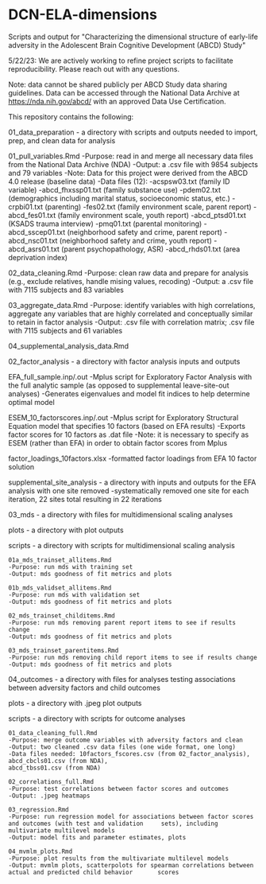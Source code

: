 # DCN-ELA-dimensions
Scripts and output for "Characterizing the dimensional structure of early-life adversity in the Adolescent Brain Cognitive Development (ABCD) Study"

5/22/23: We are actively working to refine project scripts to facilitate reproducibility. Please reach out with any questions.

Note: data cannot be shared publicly per ABCD Study data sharing guidelines. Data can be accessed through the National Data Archive at https://nda.nih.gov/abcd/ with an approved Data Use Certification.

This repository contains the following:

01_data_preparation - a directory with scripts and outputs needed to import, prep, and clean data for analysis

  01_pull_variables.Rmd
    -Purpose: read in and merge all necessary data files from the National Data Archive (NDA)
    -Output: a .csv file with 9854 subjects and 79 variables
    -Note: Data for this project were derived from the ABCD 4.0 release (baseline data)
    -Data files (12):
      -acspsw03.txt (family ID variable)
      -abcd_fhxssp01.txt (family substance use)
      -pdem02.txt (demographics including marital status, socioeconomic status, etc.)
      -crpbi01.txt (parenting)
      -fes02.txt (family environment scale, parent report)
      -abcd_fes01.txt (family environment scale, youth report)
      -abcd_ptsd01.txt (KSADS trauma interview)
      -pmq01.txt (parental monitoring)
      -abcd_sscep01.txt (neighborhood safety and crime, parent report)
      -abcd_nsc01.txt (neighborhood safety and crime, youth report)
      -abcd_asrs01.txt (parent psychopathology, ASR)
      -abcd_rhds01.txt (area deprivation index)
    
  02_data_cleaning.Rmd
    -Purpose: clean raw data and prepare for analysis (e.g., exclude relatives, handle mising values, recoding)
    -Output: a .csv file with 7115 subjects and 83 variables
  
  03_aggregate_data.Rmd
    -Purpose: identify variables with high correlations, aggregate any variables that are highly correlated and 
    conceptually similar to retain in factor analysis
    -Output: .csv file with correlation matrix; .csv file with 7115 subjects and 61 variables
    
  04_supplemental_analysis_data.Rmd
  
02_factor_analysis - a directory with factor analysis inputs and outputs
  
  EFA_full_sample.inp/.out
    -Mplus script for Exploratory Factor Analysis with the full analytic sample (as opposed to supplemental          leave-site-out analyses)
    -Generates eigenvalues and model fit indices to help determine optimal model
    
  ESEM_10_factorscores.inp/.out
    -Mplus script for Exploratory Structural Equation model that specifies 10 factors (based on EFA results)
    -Exports factor scores for 10 factors as .dat file
    -Note: it is necessary to specify as ESEM (rather than EFA) in order to obtain factor scores from Mplus
    
  factor_loadings_10factors.xlsx
    -formatted factor loadings from EFA 10 factor solution
    
  supplemental_site_analysis - a directory with inputs and outputs for the EFA analysis with one site removed
    -systematically removed one site for each iteration, 22 sites total resulting in 22 iterations

03_mds - a directory with files for multidimensional scaling analyses

  plots - a directory with plot outputs
  
  scripts - a directory with scripts for multidimensional scaling analysis
    
    01a_mds_trainset_allitems.Rmd
    -Purpose: run mds with training set
    -Output: mds goodness of fit metrics and plots
    
    01b_mds_validset_allitems.Rmd
    -Purpose: run mds with validation set
    -Output: mds goodness of fit metrics and plots
    
    02_mds_trainset_childitems.Rmd
    -Purpose: run mds removing parent report items to see if results change
    -Output: mds goodness of fit metrics and plots
    
    03_mds_trainset_parentitems.Rmd
    -Purpose: run mds removing child report items to see if results change
    -Output: mds goodness of fit metrics and plots
  
04_outcomes - a directory with files for analyses testing associations between adversity factors and child outcomes

  plots - a directory with .jpeg plot outputs
  
  scripts - a directory with scripts for outcome analyses
  
    01_data_cleaning_full.Rmd
    -Purpose: merge outcome variables with adversity factors and clean
    -Output: two cleaned .csv data files (one wide format, one long)
    -Data files needed: 10factors_fscores.csv (from 02_factor_analysis), abcd_cbcls01.csv (from NDA),         
    abcd_tbss01.csv (from NDA)
    
    02_correlations_full.Rmd
    -Purpose: test correlations between factor scores and outcomes
    -Output: .jpeg heatmaps
    
    03_regression.Rmd
    -Purpose: run regression model for associations between factor scores and outcomes (with test and validation     sets), including multivariate multilevel models
    -Output: model fits and parameter estimates, plots
    
    04_mvmlm_plots.Rmd
    -Purpose: plot results from the multivariate multilevel models
    -Output: mvmlm plots, scatterpolots for spearman correlations between actual and predicted child behavior       scores
  
  
  